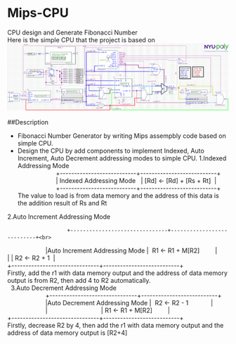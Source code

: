 # Mips-CPU
CPU design and Generate Fibonacci Number<br>
Here is the simple CPU that the project is based on
![Image of cpu](https://github.com/qyyMriel/Mips-CPU/blob/master/src/mips_ss_v2_sch.gif)


##Description
* Fibonacci Number Generator by writing  Mips assempbly code based on simple CPU.
* Design the CPU by add components to implement Indexed, Auto Increment, Auto Decrement addressing modes to simple CPU.
1.Indexed Addressing Mode <br>
                       +---------------------------+---------------------------+ <br>
                       | Indexed Addressing Mode   | [Rd] <- [Rd] + [Rs + Rt]  | <br>
                       +---------------------------+---------------------------+ <br>
The value to load is from data memory and the address of this data is the addition result of Rs and Rt<br>

2.Auto Increment Addressing Mode <br>
                       
                       +-------------------------------+---------------------------+<br>
                       |Auto Increment Addressing Mode |  R1 <- R1 + M[R2]         |<br>
                       |                               |  R2 <- R2 + 1             |<br>
                       +-------------------------------+---------------------------+<br>
Firstly, add the r1 with data memory output and the address of data memory output is
from R2, then add 4 to R2 automatically.  <br>   
3.Auto Decrement Addressing Mode<br>
                       +-------------------------------+---------------------------+<br>
                       |Auto Decrement Addressing Mode |  R2 <- R2 - 1             |<br>
                       |                               |  R1 <- R1 + M[R2]         |<br>
                       +-------------------------------+---------------------------+<br>
Firstly, decrease R2 by 4, then add the r1 with data memory output and the address of data memory output is [R2+4]<br>
